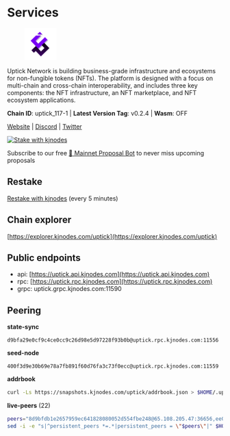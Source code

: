 # Services

<figure><img src="https://raw.githubusercontent.com/kj89/cosmos-images/main/logos/uptick.png" alt=""><figcaption></figcaption></figure>

Uptick Network is building business-grade infrastructure and  ecosystems for non-fungible tokens (NFTs). The platform is  designed with a focus on multi-chain and cross-chain interoperability,  and includes three key components: the NFT infrastructure, an NFT  marketplace, and NFT ecosystem applications.

**Chain ID**: uptick_117-1 | **Latest Version Tag**: v0.2.4 | **Wasm**: OFF

[Website](https://uptick.network) | [Discord](https://discord.gg/UzeHS7fu5H) | [Twitter](https://twitter.com/uptickproject)

[![Stake with kjnodes](https://i.ibb.co/cr44Q8j/button-stake-with-kjnodes.png)](https://restake.app/uptick/uptickvaloper1jqpaf0vgzlxvjx5meq8huweuv2nguqe20seefq)

Subscribe to our free [🤖 Mainnet Proposal Bot](https://t.me/kjnodes_proposal_bot) to never miss upcoming proposals

## Restake

[Restake with kjnodes](https://restake.app/uptick/uptickvaloper1jqpaf0vgzlxvjx5meq8huweuv2nguqe20seefq) (every 5 minutes)
## Chain explorer
[https://explorer.kjnodes.com/uptick](https://explorer.kjnodes.com/uptick)

## Public endpoints

* api: [https://uptick.api.kjnodes.com](https://uptick.api.kjnodes.com)
* rpc: [https://uptick.rpc.kjnodes.com](https://uptick.rpc.kjnodes.com)
* grpc: uptick.grpc.kjnodes.com:11590

## Peering

**state-sync**

```text
d9bfa29e0cf9c4ce0cc9c26d98e5d97228f93b0b@uptick.rpc.kjnodes.com:11556
```

**seed-node**

```text
400f3d9e30b69e78a7fb891f60d76fa3c73f0ecc@uptick.rpc.kjnodes.com:11559
```

**addrbook**
```bash
curl -Ls https://snapshots.kjnodes.com/uptick/addrbook.json > $HOME/.uptickd/config/addrbook.json
```

**live-peers** (22)
```bash
peers="8d9bfdb1e2657959ec641828080052d554fbe248@65.108.205.47:36656,ee045c74c0678f1122650a3a5223923977cae1b3@65.109.93.152:30656,f9106c0608ff93da93188651ab4b57731b0155be@159.69.73.104:26656,e8704845eaa0f3d39fcdc9c4065f3beb344384db@142.132.152.46:27656,d9bfa29e0cf9c4ce0cc9c26d98e5d97228f93b0b@65.109.88.38:11556,a5408575fc327823f73c153d9f89c932ac30a335@141.94.141.144:28056,755c376ec8df0c6fce6d3e28f3d9054de4fe456f@81.30.157.35:17656,14ca9d73314dd519bc0b0be8511c88f85fe6873e@46.4.81.204:17656,f05733da50967e3955e11665b1901d36291dfaee@65.108.195.30:21656,038aca614e49ec4e5e3a06c875976a94c478cb09@65.108.195.29:21656,ffd85619e0baed6ad09eec1e9c1651ded8e00b3b@82.165.186.119:26656,f2710fe78495a0645b690dbf9296b5d62bc2a39f@148.113.6.229:20456,0720f8f6cd1f1bf1c9549cdb10b920a1583d7675@182.253.224.66:10656,46900f4eb164f31967963544e4d9e7aac0d08a08@107.155.125.186:15656,4914c40a9441895f355c600f38ed94756782ab99@146.59.81.204:27856,e71bae28852a0b603f7360ec17fe91e7f065f324@142.132.253.112:35656,632c2362378546ab77883077861f38405c378d06@104.194.8.68:60556,bb6aaef7667af68862ee582085c2e9dd2b568d86@54.254.135.200:26656,e88413ee7153be8a9053165a60ad55492a8e300a@65.109.94.250:29656,81ccbba5cba98cf89bcca74f271380b53afed4c4@154.26.130.207:27656,c0b33353fb70d8d71dcb9c8848b3b4207bd56951@188.165.221.155:30598,23e76540bea9b6851b92e280d7e0c123a0d49521@94.23.192.227:30599"
sed -i -e "s|^persistent_peers *=.*|persistent_peers = \"$peers\"|" $HOME/.uptickd/config/config.toml
```
